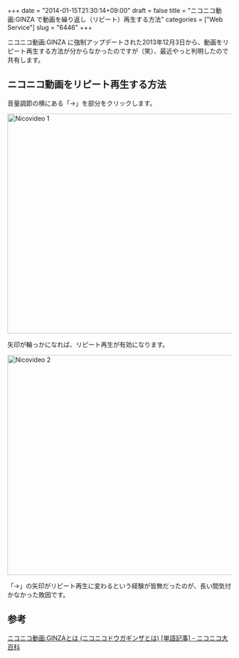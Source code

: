 +++
date = "2014-01-15T21:30:14+09:00"
draft = false
title = "ニコニコ動画:GINZA で動画を繰り返し（リピート）再生する方法"
categories = ["Web Service"]
slug = "6446"
+++

ニコニコ動画:GINZA に強制アップデートされた2013年12月3日から、動画をリピート再生する方法が分からなかったのですが（笑）、最近やっと判明したので共有します。

<h2>ニコニコ動画をリピート再生する方法</h2>

音量調節の横にある「→」を部分をクリックします。

<img class="align-center" src="/images/2014/01/nicovideo_1.png" alt="Nicovideo 1" title="nicovideo_1.png" border="0" width="640" height="493" />

矢印が輪っかになれば、リピート再生が有効になります。

<img class="align-center" src="/images/2014/01/nicovideo_2.png" alt="Nicovideo 2" title="nicovideo_2.png" border="0" width="640" height="493" />

「→」の矢印がリピート再生に変わるという経験が皆無だったのが、長い間気付かなかった敗因です。

<h2>参考</h2>

<a href="http://dic.nicovideo.jp/a/%E3%83%8B%E3%82%B3%E3%83%8B%E3%82%B3%E5%8B%95%E7%94%BB:ginza" target="_blank">ニコニコ動画:GINZAとは (ニコニコドウガギンザとは) [単語記事] - ニコニコ大百科</a>
